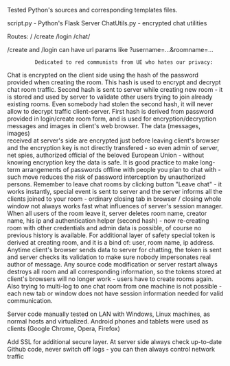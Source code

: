 Tested Python's sources and corresponding templates files.

script.py - Python's Flask Server
ChatUtils.py - encrypted chat utilities

Routes:
/
/create
/login
/chat/<name>

/create and /login can have url params like ?username=...&roomname=...

             Dedicated to red communists from UE who hates our privacy:

Chat is encrypted on the client side using the hash of the password provided when creating the room. 
This hash is  used to encrypt and  decrypt  chat room traffic.  Second  hash is sent to server while 
creating new room - it is stored  and used by server to  validate other users trying to join already 
existing rooms. Even somebody  had stolen  the second  hash,  it will never allow to decrypt traffic 
client-server. First  hash is derived  from password provided in login/create room form, and is used
for encryption/decryption messages  and images in client's web browser.  The data (messages, images)  
received at server's side are encrypted just before  leaving client's browser and the encryption key 
is not directly transfered - so even admin of server, net spies,  authorized official of the beloved 
European Union  -  without knowing  encryption key  the data is safe.  It is good  practice  to make 
long-term  arrangements of passwords  offline with people  you plan to chat with - such move reduces
the risk of password interception by unauthorized persons.  Remember to leave chat rooms by clicking
button "Leave chat" - it works instantly, special event is sent to server and the server informs all
the clients joined to your room - ordinary closing  tab in browser / closing whole window not always 
works fast what influences of server's session manager. When all users of the room leave it,  server
deletes room name,  creator name,  his ip  and authentication helper (second hash) - now re-creating
room with other credentials and admin data is possible,  of course no previous history is available. 
For additional layer of safety special token is derived at creating room, and it is a bind of: user,
room name, ip address. Anytime client's browser sends data to server for chatting, the token is sent
and server checks its validation to make sure nobody impersonates real author of message. Any source
code modification or  server restart  always destroys all room and all corresponding information, so
the tokens stored at client's browsers will no longer work - users have to create rooms again.  Also
trying to multi-log to one chat room from one machine is not possible - each new  tab or window does
not have session information needed for valid communication.

Server code  manually tested on  LAN with Windows, Linux  machines, as normal hosts and  virtualized.
Android phones and tablets were used as clients (Google Chrome, Opera, Firefox)

Add SSL for additional secure layer. At server side always check up-to-date Github code, never switch
off logs - you can then always control network traffic
